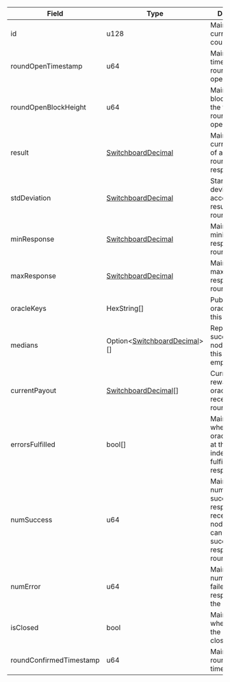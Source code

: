 | Field                   | Type                                                                 | Description                                                                                                           |
| ----------------------- | -------------------------------------------------------------------- | --------------------------------------------------------------------------------------------------------------------- |
| id                      | u128                                                                 | Maintains the current update count.                                                                                   |
| roundOpenTimestamp      | u64                                                                  | Maintains the time that the round was opened at.                                                                      |
| roundOpenBlockHeight    | u64                                                                  | Maintain the blockheight at the time that the round was opened.                                                       |
| result                  | [SwitchboardDecimal](/aptos/idl/types/SwitchboardDecimal)            | Maintains the current median of all successful round responses.                                                       |
| stdDeviation            | [SwitchboardDecimal](/aptos/idl/types/SwitchboardDecimal)            | Standard deviation of the accepted results in the round.                                                              |
| minResponse             | [SwitchboardDecimal](/aptos/idl/types/SwitchboardDecimal)            | Maintains the minimum node response this round.                                                                       |
| maxResponse             | [SwitchboardDecimal](/aptos/idl/types/SwitchboardDecimal)            | Maintains the maximum node response this round.                                                                       |
| oracleKeys              | HexString[]                                                          | Pubkeys of the oracles fulfilling this round.                                                                         |
| medians                 | Option<[SwitchboardDecimal](/aptos/idl/types/SwitchboardDecimal)\>[] | Represents all successful node responses this round. `NaN` if empty.                                                  |
| currentPayout           | [SwitchboardDecimal](/aptos/idl/types/SwitchboardDecimal)[]          | Current rewards/slashes oracles have received this round.                                                             |
| errorsFulfilled         | bool[]                                                               | Maintains whether the oracle assigned at the specific index failed to fulfill a round response.                       |
| numSuccess              | u64                                                                  | Maintains the number of successful responses received from nodes. Nodes can submit one successful response per round. |
| numError                | u64                                                                  | Maintains the number of failed responses from the oracles.                                                            |
| isClosed                | bool                                                                 | Maintains whether or not the round is closed.                                                                         |
| roundConfirmedTimestamp | u64                                                                  | Maintains the round close timestamp.                                                                                  |
